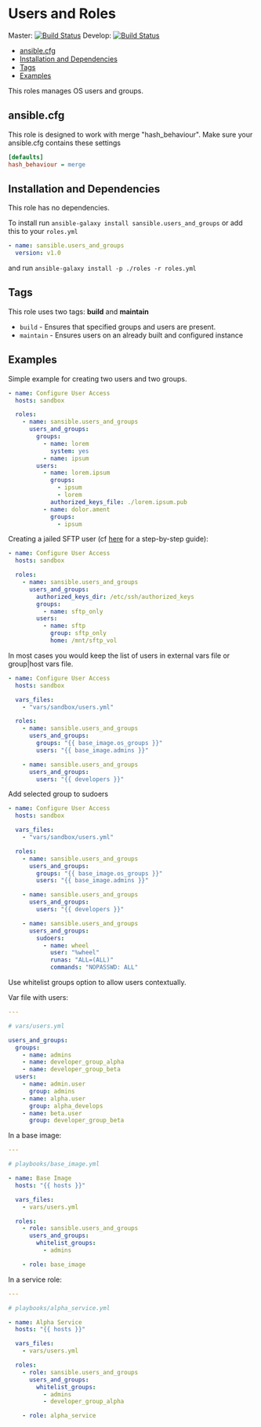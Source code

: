 # Users and Roles

Master: [![Build Status](https://travis-ci.org/sansible/users_and_groups.svg?branch=master)](https://travis-ci.org/sansible/users_and_groups)
Develop: [![Build Status](https://travis-ci.org/sansible/users_and_groups.svg?branch=develop)](https://travis-ci.org/sansible/users_and_groups)

* [ansible.cfg](#ansible-cfg)
* [Installation and Dependencies](#installation-and-dependencies)
* [Tags](#tags)
* [Examples](#examples)

This roles manages OS users and groups.




## ansible.cfg

This role is designed to work with merge "hash_behaviour". Make sure your
ansible.cfg contains these settings

```INI
[defaults]
hash_behaviour = merge
```




## Installation and Dependencies

This role has no dependencies.

To install run `ansible-galaxy install sansible.users_and_groups` or add
this to your `roles.yml`

```YAML
- name: sansible.users_and_groups
  version: v1.0
```

and run `ansible-galaxy install -p ./roles -r roles.yml`




## Tags

This role uses two tags: **build** and **maintain**

* `build` - Ensures that specified groups and users are
  present.
* `maintain` - Ensures users on an already built and configured instance




## Examples

Simple example for creating two users and two groups.

```YAML
- name: Configure User Access
  hosts: sandbox

  roles:
    - name: sansible.users_and_groups
      users_and_groups:
        groups:
          - name: lorem
            system: yes
          - name: ipsum
        users:
          - name: lorem.ipsum
            groups:
              - ipsum
              - lorem
            authorized_keys_file: ./lorem.ipsum.pub
          - name: dolor.ament
            groups:
              - ipsum
```

Creating a jailed SFTP user (cf [here](https://wiki.archlinux.org/index.php/SFTP_chroot) for a step-by-step guide):

```YAML
- name: Configure User Access
  hosts: sandbox

  roles:
    - name: sansible.users_and_groups
      users_and_groups:
        authorized_keys_dir: /etc/ssh/authorized_keys
        groups:
          - name: sftp_only
        users:
          - name: sftp
            group: sftp_only
            home: /mnt/sftp_vol
```

In most cases you would keep the list of users in external vars file or
group|host vars file.

```YAML
- name: Configure User Access
  hosts: sandbox

  vars_files:
    - "vars/sandbox/users.yml"

  roles:
    - name: sansible.users_and_groups
      users_and_groups:
        groups: "{{ base_image.os_groups }}"
        users: "{{ base_image.admins }}"

    - name: sansible.users_and_groups
      users_and_groups:
        users: "{{ developers }}"
```

Add selected group to sudoers

```YAML
- name: Configure User Access
  hosts: sandbox

  vars_files:
    - "vars/sandbox/users.yml"

  roles:
    - name: sansible.users_and_groups
      users_and_groups:
        groups: "{{ base_image.os_groups }}"
        users: "{{ base_image.admins }}"

    - name: sansible.users_and_groups
      users_and_groups:
        users: "{{ developers }}"

    - name: sansible.users_and_groups
      users_and_groups:
        sudoers:
          - name: wheel
            user: "%wheel"
            runas: "ALL=(ALL)"
            commands: "NOPASSWD: ALL"
```

Use whitelist groups option to allow users contextually.

Var file with users:

```YAML
---

# vars/users.yml

users_and_groups:
  groups:
    - name: admins
    - name: developer_group_alpha
    - name: developer_group_beta
  users:
    - name: admin.user
      group: admins
    - name: alpha.user
      group: alpha_develops
    - name: beta.user
      group: developer_group_beta
```

In a base image:

```YAML
---

# playbooks/base_image.yml

- name: Base Image
  hosts: "{{ hosts }}"

  vars_files:
    - vars/users.yml

  roles:
    - role: sansible.users_and_groups
      users_and_groups:
        whitelist_groups:
          - admins

    - role: base_image
```

In a service role:

```YAML
---

# playbooks/alpha_service.yml

- name: Alpha Service
  hosts: "{{ hosts }}"

  vars_files:
    - vars/users.yml

  roles:
    - role: sansible.users_and_groups
      users_and_groups:
        whitelist_groups:
          - admins
          - developer_group_alpha

    - role: alpha_service
```

